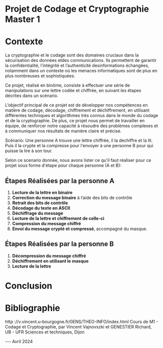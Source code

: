 # Projet de Codage et Cryptographie Master 1

# Contexte 
La cryptographie et le codage sont des domaines cruciaux dans la sécurisation des données etdes communications. Ils permettent de garantir la confidentialité, l’intégrité et l’authenticité desinformations échangées, notamment dans un contexte où les menaces informatiques sont de plus en plus nombreuses et sophistiquées.

Ce projet, réalisé en binôme, consiste à effectuer une série de manipulations sur une lettre codée et chiffrée, en suivant les étapes décrites dans un scénario.

L’objectif principal de ce projet est de développer nos compétences en matière de codage, décodage, chiffrement et déchiffrement, en utilisant différentes techniques et algorithmes très connus dans le monde du codage et de la cryptographie. 
De plus, ce projet nous permet de travailler en équipe, de renforcer notre capacité à résoudre des problèmes complexes et à communiquer nos résultats de manière claire et précise.

Scénario: 
Une personne A trouve une lettre chiffrée, il la dechiffre et la lit.
Puis il la crypte et la compresse pour l'envoyer à une personne B pour qui puisse la lire à son tour.

Selon ce scenario donnée, nous avons lister ce qu'il faut réaliser pour ce projet sous forme d'étape pour chaque personne (A et B):


## Étapes Réalisées par la personne A

1. **Lecture de la lettre en binaire**
2. **Correction du message binaire** à l’aide des bits de contrôle
3. **Retrait des bits de contrôle**
4. **Décodage du texte en ASCII**
5. **Déchiffrage du message**
6. **Lecture de la lettre et chiffrement de celle-ci** 
7. **Compression du message chiffré**
8. **Envoi du message crypté et compressé**, accompagné du masque.

## Étapes Réalisées par la personne B

1. **Décompression du message chiffré**
2. **Déchiffrement en utilisant le masque**
3. **Lecture de la lettre**

# Conclusion 


# Bibliographie  
http ://v.vincent.u-bourgogne.fr/0ENS/THEO-INFO/index.html
Cours de M1 - Codage et Cryptographie, par Vincent Vajnovszki et GENESTIER Richard,
UB - UFR Sciences et techniques, Dijon

---  Avril 2024
